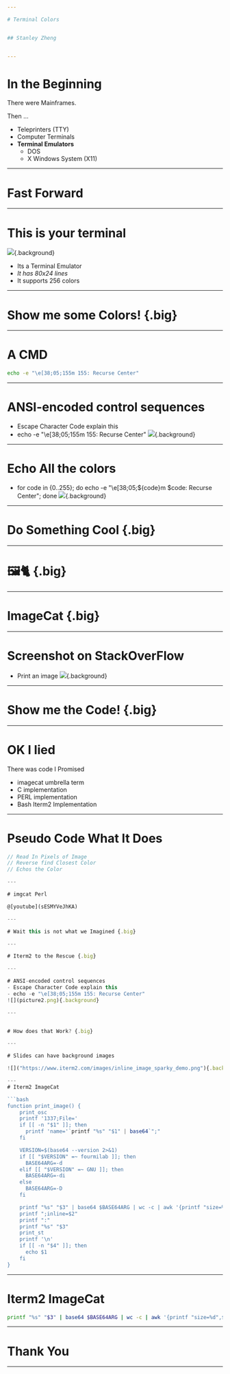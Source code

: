 ```yaml
---

# Terminal Colors


## Stanley Zheng


---
```


# In the Beginning 

There were Mainframes.

Then ...

* Teleprinters (TTY)  
* Computer Terminals 
* **Terminal Emulators**
    - DOS
    - X Windows System (X11)

---

# Fast Forward

---

# This is your terminal

![](picture1){.background}
* Its a Terminal Emulator
* *It has 80x24 lines*
* It supports 256 colors 
---


# Show me some Colors! {.big}

---
# A CMD 

```bash
echo -e "\e[38;05;155m 155: Recurse Center" 
```

---

# ANSI-encoded control sequences
- Escape Character Code explain this  
- echo -e "\e[38;05;155m 155: Recurse Center" 
![](picture2.png){.background}

---

# Echo All the colors 
- for code in {0..255}; do echo -e "\e[38;05;${code}m $code: Recurse Center"; done 
![](picture3.png){.background}

---


# Do Something Cool {.big}

---


# 🖼🐈 {.big}

---


# ImageCat {.big}

---

# Screenshot on StackOverFlow 
- Print an image 
![](picture4.png){.background}

---


# Show me the Code! {.big}

---

# OK I lied

There was code I Promised 

* imagecat umbrella term 
* C implementation
* PERL implementation
* Bash Iterm2 Implementation

---
# Pseudo Code What It Does 

```javascript
// Read In Pixels of Image  
// Reverse find Closest Color
// Echos the Color 

---

# imgcat Perl 

@[youtube](sESMYVeJhKA)

--- 

# Wait this is not what we Imagined {.big}

---

# Iterm2 to the Rescue {.big}

---

# ANSI-encoded control sequences
- Escape Character Code explain this  
- echo -e "\e[38;05;155m 155: Recurse Center" 
![](picture2.png){.background}

---


# How does that Work? {.big}

---

# Slides can have background images

![]("https://www.iterm2.com/images/inline_image_sparky_demo.png"){.background}

---
# Iterm2 ImageCat

```bash
function print_image() {
    print_osc
    printf '1337;File='
    if [[ -n "$1" ]]; then
      printf 'name='`printf "%s" "$1" | base64`";"
    fi

    VERSION=$(base64 --version 2>&1)
    if [[ "$VERSION" =~ fourmilab ]]; then
      BASE64ARG=-d
    elif [[ "$VERSION" =~ GNU ]]; then
      BASE64ARG=-di
    else
      BASE64ARG=-D
    fi

    printf "%s" "$3" | base64 $BASE64ARG | wc -c | awk '{printf "size=%d",$1}'
    printf ";inline=$2"
    printf ":"
    printf "%s" "$3"
    print_st
    printf '\n'
    if [[ -n "$4" ]]; then
      echo $1
    fi
}
```

---
# Iterm2 ImageCat

```bash
printf "%s" "$3" | base64 $BASE64ARG | wc -c | awk '{printf "size=%d",$1}'
```
---

# Thank You


---

